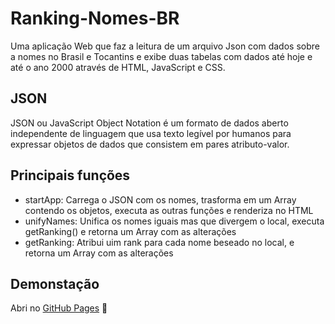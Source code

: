 # Ranking-Nomes-BR
Uma aplicação Web que faz a leitura de um arquivo Json com dados sobre a nomes no Brasil e Tocantins e exibe duas tabelas com dados até hoje e até o ano 2000 através de HTML, JavaScript e CSS.

## JSON
JSON ou JavaScript Object Notation é um formato de dados aberto independente de linguagem que usa texto legível por humanos para expressar objetos de dados que consistem em pares atributo-valor.

## Principais funções
* startApp: Carrega o JSON com os nomes, trasforma em um Array contendo os objetos, executa as outras funções e renderiza no HTML
* unifyNames: Unifica os nomes iguais mas que divergem o local, executa getRanking() e retorna um Array com as alterações
* getRanking: Atribui uim rank para cada nome beseado no local, e retorna um Array com as alterações

## Demonstação
Abri no <a href="https://s1lviuz.github.io/Ranking-Nomes-BR/">GitHub Pages</a> 🚀

